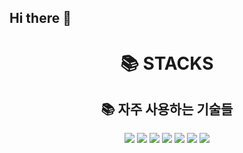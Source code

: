 ## Hi there 👋

<div align=center><h1>📚 STACKS</h1></div>
<div align=center><h2>📚 자주 사용하는 기술들</h2></div>
<div align=center> 
  <img src="https://img.shields.io/badge/java-007396?style=for-the-badge&logo=java&logoColor=white">
  <img src="https://img.shields.io/badge/Spring Boot-6DB33F?style=for-the-badge&logo=Spring Boot&logoColor=white">
  <img src="https://img.shields.io/badge/Spring Security-2AC89F?style=for-the-badge&logo=Spring Security&logoColor=white">
  <img src="https://img.shields.io/badge/MySQL-4479A1?style=for-the-badge&logo=MySQL&logoColor=white">
  <img src="https://img.shields.io/badge/JPA-17219A?style=for-the-badge&logo=JPA&logoColor=white">
  <img src="https://img.shields.io/badge/QueryDSL-8A084B?style=for-the-badge&logo=QueryDSL&logoColor=white">
  <img src="https://img.shields.io/badge/Git-94B431?style=for-the-badge&logo=Git&logoColor=white">
  <br>

</div>
